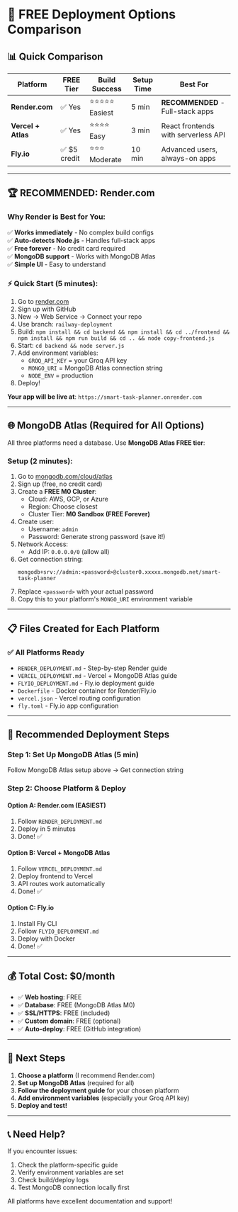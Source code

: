 # 🎯 FREE Deployment Options Comparison

## 📊 Quick Comparison

| Platform | FREE Tier | Build Success | Setup Time | Best For |
|----------|-----------|---------------|------------|----------|
| **Render.com** | ✅ Yes | ⭐⭐⭐⭐⭐ Easiest | 5 min | **RECOMMENDED** - Full-stack apps |
| **Vercel + Atlas** | ✅ Yes | ⭐⭐⭐⭐ Easy | 3 min | React frontends with serverless API |
| **Fly.io** | ✅ $5 credit | ⭐⭐⭐ Moderate | 10 min | Advanced users, always-on apps |

---

## 🏆 RECOMMENDED: Render.com

### Why Render is Best for You:
✅ **Works immediately** - No complex build configs  
✅ **Auto-detects Node.js** - Handles full-stack apps  
✅ **Free forever** - No credit card required  
✅ **MongoDB support** - Works with MongoDB Atlas  
✅ **Simple UI** - Easy to understand  

### ⚡ Quick Start (5 minutes):
1. Go to [render.com](https://render.com)
2. Sign up with GitHub
3. New → Web Service → Connect your repo
4. Use branch: `railway-deployment`
5. Build: `npm install && cd backend && npm install && cd ../frontend && npm install && npm run build && cd .. && node copy-frontend.js`
6. Start: `cd backend && node server.js`
7. Add environment variables:
   - `GROQ_API_KEY` = your Groq API key
   - `MONGO_URI` = MongoDB Atlas connection string
   - `NODE_ENV` = production
8. Deploy!

**Your app will be live at**: `https://smart-task-planner.onrender.com`

---

## 🌐 MongoDB Atlas (Required for All Options)

All three platforms need a database. Use **MongoDB Atlas FREE tier**:

### Setup (2 minutes):
1. Go to [mongodb.com/cloud/atlas](https://www.mongodb.com/cloud/atlas)
2. Sign up (free, no credit card)
3. Create a **FREE M0 Cluster**:
   - Cloud: AWS, GCP, or Azure
   - Region: Choose closest
   - Cluster Tier: **M0 Sandbox (FREE Forever)**
4. Create user:
   - Username: `admin`
   - Password: Generate strong password (save it!)
5. Network Access:
   - Add IP: `0.0.0.0/0` (allow all)
6. Get connection string:
   ```
   mongodb+srv://admin:<password>@cluster0.xxxxx.mongodb.net/smart-task-planner
   ```
7. Replace `<password>` with your actual password
8. Copy this to your platform's `MONGO_URI` environment variable

---

## 📋 Files Created for Each Platform

### ✅ All Platforms Ready
- `RENDER_DEPLOYMENT.md` - Step-by-step Render guide
- `VERCEL_DEPLOYMENT.md` - Vercel + MongoDB Atlas guide
- `FLYIO_DEPLOYMENT.md` - Fly.io deployment guide
- `Dockerfile` - Docker container for Render/Fly.io
- `vercel.json` - Vercel routing configuration
- `fly.toml` - Fly.io app configuration

---

## 🚀 Recommended Deployment Steps

### Step 1: Set Up MongoDB Atlas (5 min)
Follow MongoDB Atlas setup above → Get connection string

### Step 2: Choose Platform & Deploy

#### **Option A: Render.com (EASIEST)**
1. Follow `RENDER_DEPLOYMENT.md`
2. Deploy in 5 minutes
3. Done! ✅

#### **Option B: Vercel + MongoDB Atlas**
1. Follow `VERCEL_DEPLOYMENT.md`
2. Deploy frontend to Vercel
3. API routes work automatically
4. Done! ✅

#### **Option C: Fly.io**
1. Install Fly CLI
2. Follow `FLYIO_DEPLOYMENT.md`
3. Deploy with Docker
4. Done! ✅

---

## 💰 Total Cost: $0/month

- ✅ **Web hosting**: FREE
- ✅ **Database**: FREE (MongoDB Atlas M0)
- ✅ **SSL/HTTPS**: FREE (included)
- ✅ **Custom domain**: FREE (optional)
- ✅ **Auto-deploy**: FREE (GitHub integration)

---

## 🎉 Next Steps

1. **Choose a platform** (I recommend Render.com)
2. **Set up MongoDB Atlas** (required for all)
3. **Follow the deployment guide** for your chosen platform
4. **Add environment variables** (especially your Groq API key)
5. **Deploy and test!**

---

## 📞 Need Help?

If you encounter issues:
1. Check the platform-specific guide
2. Verify environment variables are set
3. Check build/deploy logs
4. Test MongoDB connection locally first

All platforms have excellent documentation and support!

